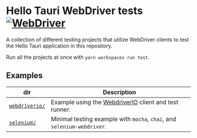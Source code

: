 # Hello Tauri WebDriver tests [![WebDriver](https://github.com/chippers/hello_tauri/actions/workflows/webdriver.yml/badge.svg)](https://github.com/chippers/hello_tauri/actions/workflows/webdriver.yml)

A collection of different testing projects that utilize WebDriver clients to test the Hello Tauri
application in this repository.

Run all the projects at once with `yarn workspaces run test`.

## Examples
| dir | Description |
| --- | ----------- |
| [`webdriverio/`](webdriverio) | Example using the [WebdriverIO] client and test runner. |
| [`selenium/`](selenium) | Minimal testing example with `mocha`, `chai`, and `selenium-webdriver`. |

[WebdriverIO]: https://webdriver.io/
